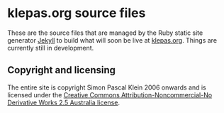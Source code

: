 # klepas.org source files

These are the source files that are managed by the Ruby static site generator [Jekyll](http://github.com/mojombo/jekyll) to build what will soon be live at [klepas.org](http://klepas.org). Things are currently still in development.

## Copyright and licensing

The entire site is copyright Simon Pascal Klein 2006 onwards and is licensed under the [Creative Commons Attribution-Noncommercial-No Derivative Works 2.5 Australia license](http://creativecommons.org/licenses/by-nc-nd/2.5/au/).
